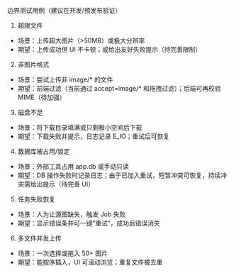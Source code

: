 边界测试用例（建议在开发/预发布验证）

1) 超限文件
- 场景：上传超大图片（>50MB）或极大分辨率
- 期望：上传成功但 UI 不卡顿；或给出友好失败提示（待完善限制）

2) 非图片格式
- 场景：尝试上传非 image/* 的文件
- 期望：前端过滤（当前通过 accept=image/* 和拖拽过滤）；后端可再校验 MIME（待加强）

3) 磁盘不足
- 场景：将下载目录填满或只剩极小空间后下载
- 期望：下载失败并提示，日志记录 E_IO；重试后可恢复

4) 数据库被占用/锁定
- 场景：外部工具占用 app.db 或手动只读
- 期望：DB 操作失败时记录日志；由于已加入重试，短暂冲突可恢复，持续冲突需给出提示（待完善 UI）

5) 任务失败恢复
- 场景：人为让源图缺失，触发 Job 失败
- 期望：显示错误条并可一键“重试”，成功后错误消失

6) 多文件并发上传
- 场景：一次选择或拖入 50+ 图片
- 期望：能按序插入，UI 可滚动浏览；重复文件被去重

